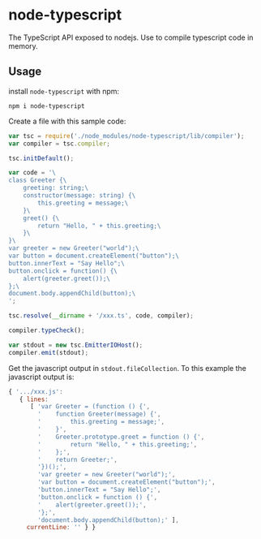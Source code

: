 node-typescript
===============

The TypeScript API exposed to nodejs. Use to compile typescript code in memory.

## Usage

install `node-typescript` with npm:

	npm i node-typescript

Create a file with this sample code:

```javascript
var tsc = require('./node_modules/node-typescript/lib/compiler');
var compiler = tsc.compiler;

tsc.initDefault();

var code = '\
class Greeter {\
    greeting: string;\
    constructor(message: string) {\
        this.greeting = message;\
    }\
    greet() {\
        return "Hello, " + this.greeting;\
    }\
}\
var greeter = new Greeter("world");\
var button = document.createElement("button");\
button.innerText = "Say Hello";\
button.onclick = function() {\
    alert(greeter.greet());\
};\
document.body.appendChild(button);\
';

tsc.resolve(__dirname + '/xxx.ts', code, compiler);

compiler.typeCheck();

var stdout = new tsc.EmitterIOHost();
compiler.emit(stdout);
```

Get the javascript output in `stdout.fileCollection`. To this example the javascript output is:

```javascript
{ '.../xxx.js':
   { lines:
      [ 'var Greeter = (function () {',
        '    function Greeter(message) {',
        '        this.greeting = message;',
        '    }',
        '    Greeter.prototype.greet = function () {',
        '        return "Hello, " + this.greeting;',
        '    };',
        '    return Greeter;',
        '})();',
        'var greeter = new Greeter("world");',
        'var button = document.createElement("button");',
        'button.innerText = "Say Hello";',
        'button.onclick = function () {',
        '    alert(greeter.greet());',
        '};',
        'document.body.appendChild(button);' ],
     currentLine: '' } }
```